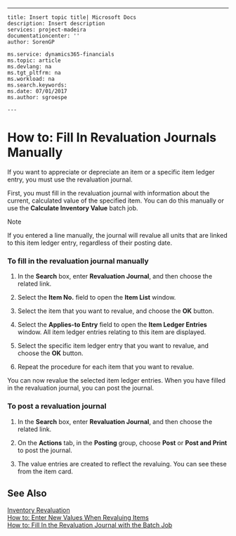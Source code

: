 ---
    title: Insert topic title| Microsoft Docs
    description: Insert description
    services: project-madeira
    documentationcenter: ''
    author: SorenGP

    ms.service: dynamics365-financials
    ms.topic: article
    ms.devlang: na
    ms.tgt_pltfrm: na
    ms.workload: na
    ms.search.keywords:
    ms.date: 07/01/2017
    ms.author: sgroespe

    ---
# How to: Fill In Revaluation Journals Manually
If you want to appreciate or depreciate an item or a specific item ledger entry, you must use the revaluation journal.  
  
 First, you must fill in the revaluation journal with information about the current, calculated value of the specified item. You can do this manually or use the **Calculate Inventory Value** batch job.  
  
> [!NOTE]  
>  If you entered a line manually, the journal will revalue all units that are linked to this item ledger entry, regardless of their posting date.  
  
### To fill in the revaluation journal manually  
  
1.  In the **Search** box, enter **Revaluation Journal**, and then choose the related link.  
  
2.  Select the **Item No.** field to open the **Item List** window.  
  
3.  Select the item that you want to revalue, and choose the **OK** button.  
  
4.  Select the **Applies-to Entry** field to open the **Item Ledger Entries** window. All item ledger entries relating to this item are displayed.  
  
5.  Select the specific item ledger entry that you want to revalue, and choose the **OK** button.  
  
6.  Repeat the procedure for each item that you want to revalue.  
  
 You can now revalue the selected item ledger entries. When you have filled in the revaluation journal, you can post the journal.  
  
### To post a revaluation journal  
  
1.  In the **Search** box, enter **Revaluation Journal**, and then choose the related link.  
  
2.  On the **Actions** tab, in the **Posting** group, choose **Post** or **Post and Print** to post the journal.  
  
3.  The value entries are created to reflect the revaluing. You can see these from the item card.  
  
## See Also  
 [Inventory Revaluation](../FullExperience/inventory-revaluation.md)   
 [How to: Enter New Values When Revaluing Items](../FullExperience/how-to-enter-new-values-when-revaluing-items.md)   
 [How to: Fill In the Revaluation Journal with the Batch Job](../FullExperience/how-to-fill-in-the-revaluation-journal-with-the-batch-job.md)